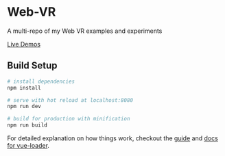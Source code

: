 # Web-VR
A multi-repo of my Web VR examples and experiments

[Live Demos](https://jamesabels.github.io/webvr/dist/)

## Build Setup

``` bash
# install dependencies
npm install

# serve with hot reload at localhost:8080
npm run dev

# build for production with minification
npm run build
```

For detailed explanation on how things work, checkout the [guide](http://vuejs-templates.github.io/webpack/) and [docs for vue-loader](http://vuejs.github.io/vue-loader).
